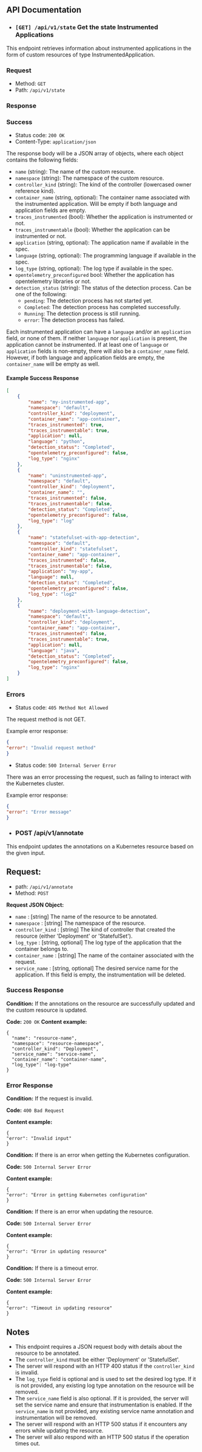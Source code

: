 ## API Documentation
- ### `[GET] /api/v1/state` Get the state Instrumented Applications 
This endpoint retrieves information about instrumented applications in the form of custom resources of type InstrumentedApplication.

### Request
- Method: `GET`
- Path: `/api/v1/state`

### Response
### Success
- Status code: `200 OK`
- Content-Type: `application/json`

The response body will be a JSON array of objects, where each object contains the following fields:
- `name` (string): The name of the custom resource.
- `namespace` (string): The namespace of the custom resource.
- `controller_kind` (string): The kind of the controller (lowercased owner reference kind).
- `container_name` (string, optional): The container name associated with the instrumented application. Will be empty if both language and application fields are empty.
- `traces_instrumented` (bool): Whether the application is instrumented or not.
- `traces_instrumentable` (bool): Whether the application can be instrumented or not.
- `application` (string, optional): The application name if available in the spec.
- `language` (string, optional): The programming language if available in the spec.
- `log_type` (string, optional): The log type if available in the spec.
- `opentelemetry_preconfigured` bool: Whether the application has opentelemetry libraries or not.
- `detection_status` (string): The status of the detection process. Can be one of the following:
    - `pending`: The detection process has not started yet.
    - `Completed`: The detection process has completed successfully.
    - `Running`: The detection process is still running.
    - `error`: The detection process has failed.


Each instrumented application can have a `language` and/or an `application` field, or none of them. If neither `language` nor `application` is present, the application cannot be instrumented. If at least one of `language` or `application` fields is non-empty, there will also be a `container_name` field. However, if both language and application fields are empty, the `container_name` will be empty as well.


#### Example Success Response
```json
[
    {
        "name": "my-instrumented-app",
        "namespace": "default",
        "controller_kind": "deployment",
        "container_name": "app-container",
        "traces_instrumented": true,
        "traces_instrumentable": true,
        "application": null,
        "language": "python",
        "detection_status": "Completed",
        "opentelemetry_preconfigured": false,
        "log_type": "nginx"
    },
    {
        "name": "uninstrumented-app",
        "namespace": "default",
        "controller_kind": "deployment",
        "container_name": "",
        "traces_instrumented": false,
        "traces_instrumentable": false,
        "detection_status": "Completed",
        "opentelemetry_preconfigured": false,
        "log_type": "log"
    },
    {
        "name": "statefulset-with-app-detection",
        "namespace": "default",
        "controller_kind": "statefulset",
        "container_name": "app-container",
        "traces_instrumented": false,
        "traces_instrumentable": false,
        "application": "my-app",
        "language": null,
        "detection_status": "Completed",
        "opentelemetry_preconfigured": false,
        "log_type": "log2"
    },
    {
        "name": "deployment-with-language-detection",
        "namespace": "default",
        "controller_kind": "deployment",
        "container_name": "app-container",
        "traces_instrumented": false,
        "traces_instrumentable": true,
        "application": null,
        "language": "java",
        "detection_status": "Completed",
        "opentelemetry_preconfigured": false,
        "log_type": "nginx"
    }
]
```
### Errors
- Status code: `405 Method Not Allowed`

The request method is not GET.

Example error response:

```json
{
"error": "Invalid request method"
}
```
- Status code: `500 Internal Server Error`

There was an error processing the request, such as failing to interact with the Kubernetes cluster.

Example error response:

```json
{
"error": "Error message"
}
```


- ### POST /api/v1/annotate
This endpoint updates the annotations on a Kubernetes resource based on the given input.

## Request:
- path: `/api/v1/annotate`
- Method: `POST`

**Request JSON Object:**

*   `name` : \[string\] The name of the resource to be annotated.
*   `namespace` : \[string\] The namespace of the resource.
*   `controller_kind` : \[string\] The kind of controller that created the resource (either 'Deployment' or 'StatefulSet').
*   `log_type` : \[string, optional\] The log type of the application that the container belongs to.
*   `container_name` : \[string\] The name of the container associated with the request.
*   `service_name` : \[string, optional\] The desired service name for the application. If this field is empty, the instrumentation will be deleted.

### Success Response
**Condition:** If the annotations on the resource are successfully updated and the custom resource is updated.

**Code:** `200 OK`
**Content example:**

```
{     
  "name": "resource-name", 
  "namespace": "resource-namespace",     
  "controller_kind": "Deployment",     
  "service_name": "service-name",     
  "container_name": "container-name",     
  "log_type": "log-type" 
}
```

### Error Response

**Condition:** If the request is invalid.

**Code:** `400 Bad Request`

**Content example:**

```
{     
"error": "Invalid input" 
}
```

**Condition:** If there is an error when getting the Kubernetes configuration.

**Code:** `500 Internal Server Error`

**Content example:**


```
{     
"error": "Error in getting Kubernetes configuration" 
}
```

**Condition:** If there is an error when updating the resource.

**Code:** `500 Internal Server Error`

**Content example:**


```
{
"error": "Error in updating resource"
}
```

**Condition:** If there is a timeout error.

**Code:** `500 Internal Server Error`

**Content example:**


```
{
"error": "Timeout in updating resource"
}
```

Notes
-----

*   This endpoint requires a JSON request body with details about the resource to be annotated.
*   The `controller_kind` must be either 'Deployment' or 'StatefulSet'.
*   The server will respond with an HTTP 400 status if the `controller_kind` is invalid.
*   The `log_type` field is optional and is used to set the desired log type. If it is not provided, any existing log type annotation on the resource will be removed.
*   The `service_name` field is also optional. If it is provided, the server will set the service name and ensure that instrumentation is enabled. If the `service_name` is not provided, any existing service name annotation and instrumentation will be removed.
*   The server will respond with an HTTP 500 status if it encounters any errors while updating the resource.
*   The server will also respond with an HTTP 500 status if the operation times out.